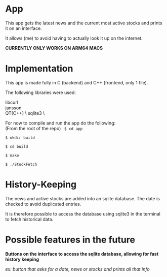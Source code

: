 # App 

This app gets the latest news and the current most active stocks and prints it on an interface. 

It allows (me) to avoid having to actually look it up on the internet. 

**CURRENTLY ONLY WORKS ON ARM64 MACS**

# Implementation

This app is made fully in C (backend) and C++ (frontend, only 1 file).

The following libraries were used:

libcurl\
jansson \
QT(C++) \ 
sqlite3 \

For now to compile and run the app do the following: \
(From the root of the repo) 
<code>
$ cd app  
$ mkdir build \
$ cd build \
$ make \
$ ./StockFetch </code>

# History-Keeping

The news and active stocks are added into an sqlite database. The date is checked to avoid duplicated entries. 

It is therefore possible to access the database using sqlite3 in the terminal to fetch historical data.

# Possible features in the future
**Buttons on the interface to access the sqlite database, allowing for fast history keeping**
        
   *ex: button that asks for a date, news or stocks and prints all that info*

        
